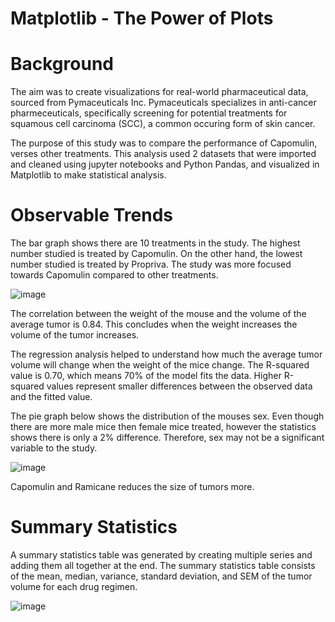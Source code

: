 # Matplotlib - The Power of Plots

# Background

The aim was to create visualizations for real-world pharmaceutical data, sourced from Pymaceuticals Inc. Pymaceuticals specializes in anti-cancer pharmeceuticals, specifically screening for potential treatments for squamous cell carcinoma (SCC), a common occuring form of skin cancer.

The purpose of this study was to compare the performance of Capomulin, verses other treatments. This analysis used 2 datasets that were imported and cleaned using jupyter notebooks and Python Pandas, and visualized in Matplotlib to make statistical analysis.

# Observable Trends

The bar graph shows there are 10 treatments in the study. The highest number studied is treated by Capomulin. On the other hand, the lowest number studied is treated by Propriva.  The study was more focused towards Capomulin compared to other treatments. 

![image](https://user-images.githubusercontent.com/83027069/146610102-819d537b-9e9a-4a8d-92dd-8a7ab6b8d5a2.png)


The correlation between the weight of the mouse and the volume of the average tumor is 0.84. This concludes when the weight increases the volume of the tumor increases.

The regression analysis helped to understand how much the average tumor volume will change when the weight of the mice change. The R-squared value is 0.70, which means 70% of the model fits the data.  Higher R-squared values represent smaller differences between the observed data and the fitted value. 

The pie graph below shows the distribution of the mouses sex. Even though there are more male mice then female mice treated, however the statistics shows there is only a 2% difference. Therefore, sex may not be a significant variable to the study.

![image](https://user-images.githubusercontent.com/83027069/146609909-313d9c5b-4a2c-4325-8faf-623b8b1a199c.png)


Capomulin and Ramicane reduces the size of tumors more.

# Summary Statistics 

A summary statistics table was generated by creating multiple series and adding them all together at the end. The summary statistics table consists of the mean, median, variance, standard deviation, and SEM of the tumor volume for each drug regimen. 

![image](https://user-images.githubusercontent.com/83027069/146606231-e90c2676-518f-4037-b264-5c6ee9642ad6.png)

